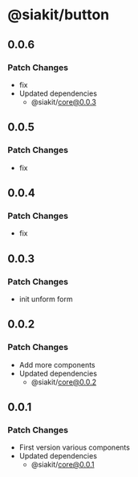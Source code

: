 # @siakit/button

## 0.0.6

### Patch Changes

- fix
- Updated dependencies
  - @siakit/core@0.0.3

## 0.0.5

### Patch Changes

- fix

## 0.0.4

### Patch Changes

- fix

## 0.0.3

### Patch Changes

- init unform form

## 0.0.2

### Patch Changes

- Add more components
- Updated dependencies
  - @siakit/core@0.0.2

## 0.0.1

### Patch Changes

- First version various components
- Updated dependencies
  - @siakit/core@0.0.1
